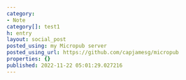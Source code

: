 ```yaml
---
category:
- Note
category[]: test1
h: entry
layout: social_post
posted_using: my Micropub server
posted_using_url: https://github.com/capjamesg/micropub
properties: {}
published: 2022-11-22 05:01:29.027216
---
```


<a href='https://fed.brid.gy/'></a>